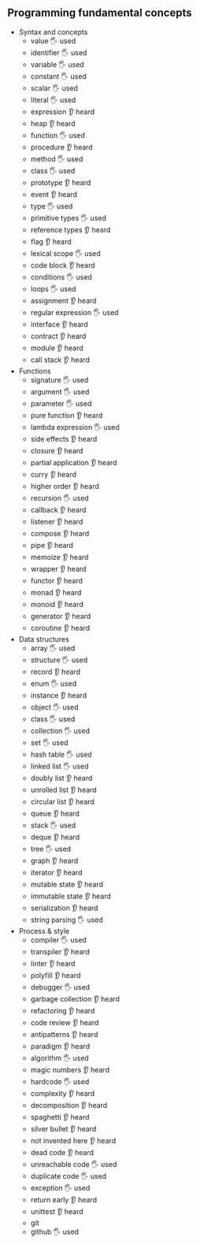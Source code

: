 ## Programming fundamental concepts

- Syntax and concepts
  - value 🖐️ used
  - identifier 🖐️ used
  - variable 🖐️ used
  - constant 🖐️ used
  - scalar 🖐️ used
  - literal 🖐️ used
  - expression 👂 heard
  - heap 👂 heard
  - function 🖐️ used
  - procedure  👂 heard
  - method 🖐️ used
  - class 🖐️ used
  - prototype 👂 heard
  - event 👂 heard
  - type 🖐️ used
  - primitive types 🖐️ used
  - reference types 👂 heard
  - flag 👂 heard
  - lexical scope 🖐️ used
  - code block 👂 heard
  - conditions 🖐️ used
  - loops 🖐️ used
  - assignment 👂 heard
  - regular expression 🖐️ used
  - interface 👂 heard
  - contract 👂 heard
  - module 👂 heard
  - call stack 👂 heard
- Functions
  - signature 🖐️ used
  - argument 🖐️ used
  - parameter 🖐️ used
  - pure function 👂 heard
  - lambda expression 🖐️ used
  - side effects 👂 heard
  - closure 👂 heard
  - partial application 👂 heard
  - curry 👂 heard
  - higher order 👂 heard
  - recursion 🖐️ used
  - callback 👂 heard
  - listener 👂 heard
  - compose 👂 heard
  - pipe 👂 heard
  - memoize 👂 heard
  - wrapper 👂 heard
  - functor 👂 heard
  - monad 👂 heard
  - monoid 👂 heard
  - generator 👂 heard
  - coroutine 👂 heard
- Data structures
  - array 🖐️ used
  - structure 🖐️ used
  - record 👂 heard
  - enum 🖐️ used
  - instance 👂 heard
  - object 🖐️ used
  - class 🖐️ used
  - collection 🖐️ used
  - set 🖐️ used
  - hash table 🖐️ used
  - linked list 🖐️ used
  - doubly list  👂 heard
  - unrolled list 👂 heard
  - circular list 👂 heard
  - queue 👂 heard
  - stack 🖐️ used
  - deque 👂 heard
  - tree 🖐️ used
  - graph 👂 heard
  - iterator 👂 heard
  - mutable state 👂 heard
  - immutable state 👂 heard
  - serialization 👂 heard
  - string parsing 🖐️ used
- Process & style
  - compiler 🖐️ used
  - transpiler 👂 heard
  - linter 👂 heard
  - polyfill 👂 heard
  - debugger 🖐️ used
  - garbage collection 👂 heard
  - refactoring 👂 heard
  - code review 👂 heard
  - antipatterns 👂 heard
  - paradigm 👂 heard
  - algorithm 🖐️ used
  - magic numbers 👂 heard
  - hardcode 🖐️ used
  - complexity 👂 heard
  - decomposition 👂 heard
  - spaghetti 👂 heard
  - silver bullet 👂 heard
  - not invented here 👂 heard
  - dead code 👂 heard
  - unreachable code 🖐️ used
  - duplicate code 🖐️ used
  - exception 🖐️ used
  - return early 👂 heard
  - unittest 👂 heard
  - git 
  - github 🖐️ used

